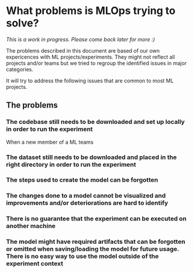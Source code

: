 # What problems is MLOps trying to solve?

_This is a work in progress. Please come back later for more :)_

The problems described in this document are based of our own expericences with ML projects/experiments. They might not reflect all projects and/or teams but we tried to regroup the identified issues in major categories.

It will try to address the following issues that are common to most ML projects.

## The problems

### The codebase still needs to be downloaded and set up locally in order to run the experiment

When a new member of a ML teams

### The dataset still needs to be downloaded and placed in the right directory in order to run the experiment

### The steps used to create the model can be forgotten

### The changes done to a model cannot be visualized and improvements and/or deteriorations are hard to identify

### There is no guarantee that the experiment can be executed on another machine

### The model might have required artifacts that can be forgotten or omitted when saving/loading the model for future usage. There is no easy way to use the model outside of the experiment context
